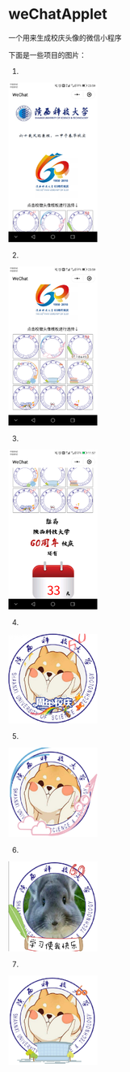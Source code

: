 # weChatApplet
一个用来生成校庆头像的微信小程序

下面是一些项目的图片：

1.

<img src="https://github.com/AC-greener/weChatApplet/blob/master/imgs/Screenshot_20180527-235902.png" width=35% height=35% />

2. 

<img src="https://github.com/AC-greener/weChatApplet/blob/master/imgs/Screenshot_20180527-235905.png" width=35% height=35% />

3. 

<img src="https://github.com/AC-greener/weChatApplet/blob/master/imgs/Screenshot_20180524-115712.png" width=35% height=35% />

4. 

<img src="https://github.com/AC-greener/weChatApplet/blob/master/imgs/mmexport1527598717283.jpg" width=35% height=35% />

5. 

<img src="https://github.com/AC-greener/weChatApplet/blob/master/imgs/mmexport1525753945668.jpg" width=35% height=35% />

6. 

<img src="https://github.com/AC-greener/weChatApplet/blob/master/imgs/mmexport1525756923184.jpg" width=35% height=35% />

7. 

<img src="https://github.com/AC-greener/weChatApplet/blob/master/imgs/mmexport1525753951010.jpg" width=35% height=35% />



